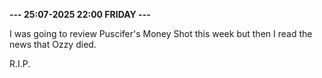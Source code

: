 <b>--- 25:07-2025 22:00 FRIDAY ---</b>

I was going to review Puscifer's Money Shot this week but then I read the news that Ozzy died.

R.I.P.